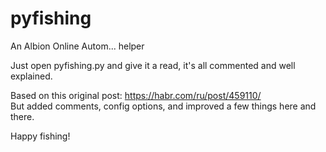 # pyfishing
 An Albion Online Autom... helper

Just open pyfishing.py and give it a read, it's all commented and well explained.

Based on this original post: https://habr.com/ru/post/459110/  
But added comments, config options, and improved a few things here and there.

Happy fishing!
